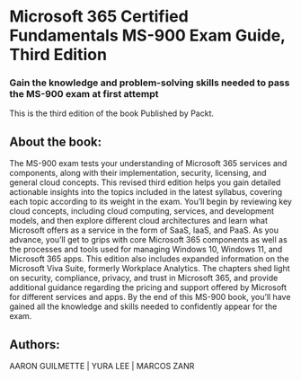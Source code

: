 # Microsoft 365 Certified Fundamentals MS-900 Exam Guide, Third Edition
### Gain the knowledge and problem-solving skills needed to pass the MS-900 exam at first attempt
This is the third edition of the book Published by Packt.
## About the book:
The MS-900 exam tests your understanding of Microsoft 365 services and components, along with their implementation, security, licensing, and general cloud concepts. This revised third edition helps you gain detailed actionable insights into the topics included in the latest syllabus, covering each topic according to its weight in the exam.
You’ll begin by reviewing key cloud concepts, including cloud computing, services, and development models, and then explore different cloud architectures and learn what Microsoft offers as a service in the form of SaaS, IaaS, and PaaS. As you advance, you’ll get to grips with core Microsoft 365 components as well as the processes and tools used for managing Windows 10, Windows 11, and Microsoft 365 apps. This edition also includes expanded information on the Microsoft Viva Suite, formerly Workplace Analytics. The chapters shed light on security, compliance, privacy, and trust in Microsoft 365, and provide additional guidance regarding the pricing and support offered by Microsoft for different services and apps.
By the end of this MS-900 book, you’ll have gained all the knowledge and skills needed to confidently appear for the exam.
## Authors:
AARON GUILMETTE | YURA LEE | MARCOS ZANR

